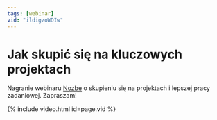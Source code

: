 ```yaml
---
tags: [webinar]
vid: "ildigzoWDIw"
---
```


# Jak skupić się na kluczowych projektach

Nagranie webinaru [Nozbe][n] o skupieniu się na projektach i lepszej pracy zadaniowej. Zapraszam!

{% include video.html id=page.vid %}

<!--More-->


[n]: https://nozbe.com/pl/?a=mike